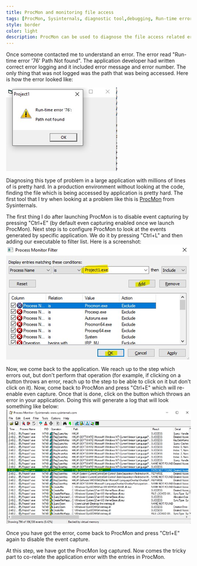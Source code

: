 ```yaml
---
title: ProcMon and monitoring file access
tags: [ProcMon, Sysinternals, diagnostic tool,debugging, Run-time error 76, Path not found 76]
style: border 
color: light 
description: ProcMon can be used to diagnose the file access related errors. Let us use ProcMon to see what files are being accessed by the application.
---
```


Once someone contacted me to understand an error. The error read "Run-time error '76' Path Not found". The application developer had written correct error logging and it included error message and error number. The only thing that was not logged was the path that was being accessed. Here is how the error looked like:

![Run-time error ‘76’ Path Not found](../assets/blog_pictures/2020-06-07-ProcMon-and-FileAccess/Post_ProcMon_app_error.jpg)

Diagnosing this type of problem in a large application with millions of lines of is pretty hard. In a production environment without looking at the code, finding the file which is being accessed by application is pretty hard. 
The first tool that I try when looking at a problem like this is [ProcMon](https://docs.microsoft.com/en-us/sysinternals/downloads/procmon) from Sysinternals.

The first thing I do after launching ProcMon is to disable event capturing by pressing "Ctrl+E" (by default even capturing enabled once we launch ProcMon). 
Next step is to configure ProcMon to look at the events generated by specific application. We do it by pressing "Ctrl+L" and then adding our executable to filter list. Here is a screenshot:
![Configuring the filters in ProcMon](../assets/blog_pictures/2020-06-07-ProcMon-and-FileAccess/filter_config.jpg)

Now, we come back to the application. We reach up to the step which errors out, but don't perform that operation (for example, if clicking on a button throws an error, reach up to the step to be able to click on it but don't click on it). Now, come back to ProcMon and press "Ctrl+E" which will re-enable even capture. Once that is done, click on the button which throws an error in your application.
Doing this will generate a log that will look something like below:
![ProcMon logs](../assets/blog_pictures/2020-06-07-ProcMon-and-FileAccess/procmon_logs.jpg)

Once you have got the error, come back to ProcMon and press "Ctrl+E" again to disable the event capture. 

At this step, we have got the ProcMon log captured. Now comes the tricky part to co-relate the application error with the entries in ProcMon.